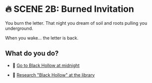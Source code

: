 
# 🔥 SCENE 2B: Burned Invitation

You burn the letter. That night you dream of soil and roots pulling you underground.

When you wake... the letter is back.

## What do you do?

- 🚗 [Go to Black Hollow at midnight](scene2A.md)

- 📘 [Research "Black Hollow" at the library](./scene3C.md)
